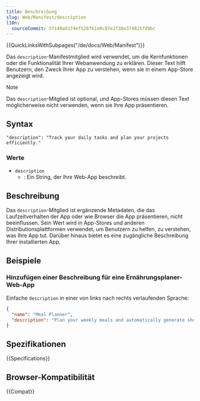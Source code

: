 ```yaml
---
title: Beschreibung
slug: Web/Manifest/description
l10n:
  sourceCommit: 5f140a8174ef528f61e8c87e2f38e3748257d9bc
---
```


{{QuickLinksWithSubpages("/de/docs/Web/Manifest")}}

Das `description`-Manifestmitglied wird verwendet, um die Kernfunktionen oder die Funktionalität Ihrer Webanwendung zu erklären. Dieser Text hilft Benutzern, den Zweck Ihrer App zu verstehen, wenn sie in einem App-Store angezeigt wird.

> [!NOTE]
> Das `description`-Mitglied ist optional, und App-Stores müssen diesen Text möglicherweise nicht verwenden, wenn sie Ihre App präsentieren.

## Syntax

```json-nolint
"description": "Track your daily tasks and plan your projects efficiently."
```

### Werte

- `description`
  - : Ein String, der Ihre Web-App beschreibt.

## Beschreibung

Das `description`-Mitglied ist ergänzende Metadaten, die das Laufzeitverhalten der App oder wie Browser die App präsentieren, nicht beeinflussen. Sein Wert wird in App-Stores und anderen Distributionsplattformen verwendet, um Benutzern zu helfen, zu verstehen, was Ihre App tut. Darüber hinaus bietet es eine zugängliche Beschreibung Ihrer installierten App.

## Beispiele

### Hinzufügen einer Beschreibung für eine Ernährungsplaner-Web-App

Einfache `description` in einer von links nach rechts verlaufenden Sprache:

```json
{
  "name": "Meal Planner",
  "description": "Plan your weekly meals and automatically generate shopping lists. Track nutrition and discover recipes."
}
```

## Spezifikationen

{{Specifications}}

## Browser-Kompatibilität

{{Compat}}
